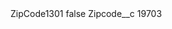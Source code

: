 <?xml version="1.0" encoding="UTF-8"?>
<CustomMetadata xmlns="http://soap.sforce.com/2006/04/metadata" xmlns:xsi="http://www.w3.org/2001/XMLSchema-instance" xmlns:xsd="http://www.w3.org/2001/XMLSchema">
    <label>ZipCode1301</label>
    <protected>false</protected>
    <values>
        <field>Zipcode__c</field>
        <value xsi:type="xsd:string">19703</value>
    </values>
</CustomMetadata>
